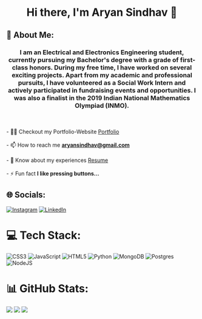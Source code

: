 <h1 align="center">Hi there, I'm Aryan Sindhav 👋</h1>
<h2 align="left">💫 About Me:</h2>
<h3 align="center">I am an Electrical and Electronics Engineering student, currently pursuing my Bachelor's degree with a grade of first-class honors. During my free time, I have worked on several exciting projects. Apart from my academic and professional pursuits, I have volunteered as a Social Work Intern and actively participated in fundraising events and opportunities. I was also a finalist in the 2019 Indian National Mathematics Olympiad (INMO).</h3>

<br><br>- 👨‍💻 Checkout my Portfolio-Website [Portfolio](https://aryan-sindhav.netlify.app/)<br><br>- 📫 How to reach me **aryansindhav@gmail.com**<br><br>- 📄 Know about my experiences [Resume](https://aryan-sindhav.netlify.app/aryan-resume.pdf)<br><br>- ⚡ Fun fact **I like pressing buttons...**


## 🌐 Socials:
[![Instagram](https://img.shields.io/badge/Instagram-%23E4405F.svg?logo=Instagram&logoColor=white)](https://instagram.com/s.aryxn) [![LinkedIn](https://img.shields.io/badge/LinkedIn-%230077B5.svg?logo=linkedin&logoColor=white)](https://linkedin.com/in/aryan-sindhav) 

# 💻 Tech Stack:
![CSS3](https://img.shields.io/badge/css3-%231572B6.svg?style=for-the-badge&logo=css3&logoColor=white) ![JavaScript](https://img.shields.io/badge/javascript-%23323330.svg?style=for-the-badge&logo=javascript&logoColor=%23F7DF1E) ![HTML5](https://img.shields.io/badge/html5-%23E34F26.svg?style=for-the-badge&logo=html5&logoColor=white) ![Python](https://img.shields.io/badge/python-3670A0?style=for-the-badge&logo=python&logoColor=ffdd54) ![MongoDB](https://img.shields.io/badge/MongoDB-%234ea94b.svg?style=for-the-badge&logo=mongodb&logoColor=white) ![Postgres](https://img.shields.io/badge/postgres-%23316192.svg?style=for-the-badge&logo=postgresql&logoColor=white) ![NodeJS](https://img.shields.io/badge/node.js-6DA55F?style=for-the-badge&logo=node.js&logoColor=white)
# 📊 GitHub Stats:
![](https://github-readme-stats.vercel.app/api?username=aryans98&theme=dark&hide_border=true&include_all_commits=true&count_private=false)
![](https://github-readme-streak-stats.herokuapp.com/?user=aryans98&theme=dark&hide_border=true)
![](https://github-readme-stats.vercel.app/api/top-langs/?username=aryans98&theme=dark&hide_border=true&include_all_commits=true&count_private=false&layout=compact)
